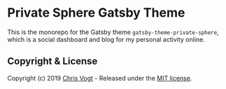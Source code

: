 # Private Sphere Gatsby Theme

This is the monorepo for the Gatsby theme `gatsby-theme-private-sphere`, which is a social dashboard and blog for my personal activity online.

## Copyright & License

Copyright (c) 2019 [Chris Vogt](https://www.chrisvogt.me) - Released under the [MIT license](LICENSE).
